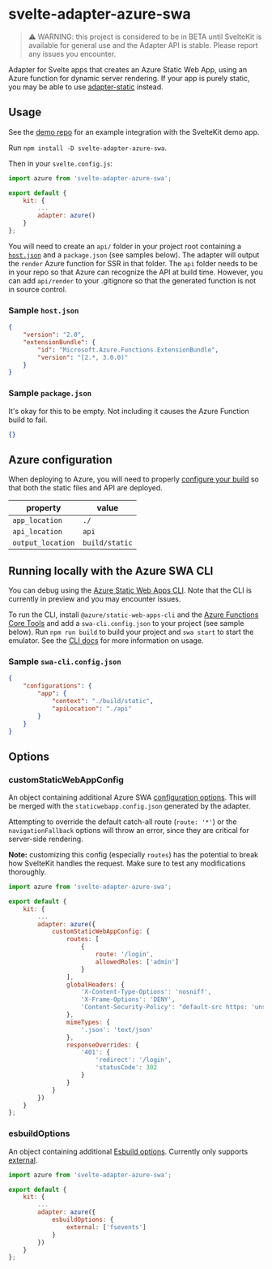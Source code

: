 # svelte-adapter-azure-swa

> :warning: WARNING: this project is considered to be in BETA until SvelteKit is available for general use and the Adapter API is stable. Please report any issues you encounter.

Adapter for Svelte apps that creates an Azure Static Web App, using an Azure function for dynamic server rendering. If your app is purely static, you may be able to use [adapter-static](https://www.npmjs.com/package/@sveltejs/adapter-static) instead.

## Usage

See the [demo repo](https://github.com/geoffrich/sveltekit-azure-swa-demo) for an example integration with the SvelteKit demo app.

Run `npm install -D svelte-adapter-azure-swa`.

Then in your `svelte.config.js`:

```js
import azure from 'svelte-adapter-azure-swa';

export default {
	kit: {
		...
		adapter: azure()
	}
};
```

You will need to create an `api/` folder in your project root containing a [`host.json`](https://docs.microsoft.com/en-us/azure/azure-functions/functions-host-json) and a `package.json` (see samples below). The adapter will output the `render` Azure function for SSR in that folder. The `api` folder needs to be in your repo so that Azure can recognize the API at build time. However, you can add `api/render` to your .gitignore so that the generated function is not in source control.

### Sample `host.json`

```json
{
	"version": "2.0",
	"extensionBundle": {
		"id": "Microsoft.Azure.Functions.ExtensionBundle",
		"version": "[2.*, 3.0.0)"
	}
}
```

### Sample `package.json`

It's okay for this to be empty. Not including it causes the Azure Function build to fail.

```json
{}
```

## Azure configuration

When deploying to Azure, you will need to properly [configure your build](https://docs.microsoft.com/en-us/azure/static-web-apps/build-configuration?tabs=github-actions) so that both the static files and API are deployed.

| property          | value          |
| ----------------- | -------------- |
| `app_location`    | `./`           |
| `api_location`    | `api`          |
| `output_location` | `build/static` |

## Running locally with the Azure SWA CLI

You can debug using the [Azure Static Web Apps CLI](https://github.com/Azure/static-web-apps-cli). Note that the CLI is currently in preview and you may encounter issues.

To run the CLI, install `@azure/static-web-apps-cli` and the [Azure Functions Core Tools](https://github.com/Azure/static-web-apps-cli#serve-both-the-static-app-and-api) and add a `swa-cli.config.json` to your project (see sample below). Run `npm run build` to build your project and `swa start` to start the emulator. See the [CLI docs](https://github.com/Azure/static-web-apps-cli) for more information on usage.

### Sample `swa-cli.config.json`

```json
{
	"configurations": {
		"app": {
			"context": "./build/static",
			"apiLocation": "./api"
		}
	}
}
```

## Options

### customStaticWebAppConfig

An object containing additional Azure SWA [configuration options](https://docs.microsoft.com/en-us/azure/static-web-apps/configuration). This will be merged with the `staticwebapp.config.json` generated by the adapter.

Attempting to override the default catch-all route (`route: '*'`) or the `navigationFallback` options will throw an error, since they are critical for server-side rendering.

**Note:** customizing this config (especially `routes`) has the potential to break how SvelteKit handles the request. Make sure to test any modifications thoroughly.

```js
import azure from 'svelte-adapter-azure-swa';

export default {
	kit: {
		...
		adapter: azure({
			customStaticWebAppConfig: {
				routes: [
					{
						route: '/login',
						allowedRoles: ['admin']
					}
				],
				globalHeaders: {
					'X-Content-Type-Options': 'nosniff',
					'X-Frame-Options': 'DENY',
					'Content-Security-Policy': "default-src https: 'unsafe-eval' 'unsafe-inline'; object-src 'none'",
				},
				mimeTypes: {
					'.json': 'text/json'
				},
				responseOverrides: {
					'401': {
						'redirect': '/login',
						'statusCode': 302
					}
				}
			}
		})
	}
};
```

### esbuildOptions

An object containing additional [Esbuild options](https://esbuild.github.io/api/#build-api). Currently only supports [external](https://esbuild.github.io/api/#external). 


```js
import azure from 'svelte-adapter-azure-swa';

export default {
	kit: {
		...
		adapter: azure({
			esbuildOptions: {
				external: ['fsevents']
			}
		})
	}
};
```